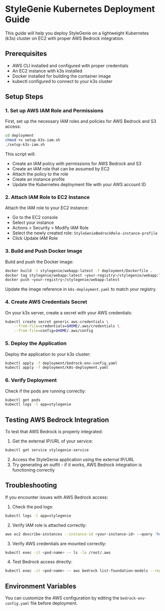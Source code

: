 # StyleGenie Kubernetes Deployment Guide

This guide will help you deploy StyleGenie on a lightweight Kubernetes (k3s) cluster on EC2 with proper AWS Bedrock integration.

## Prerequisites

- AWS CLI installed and configured with proper credentials
- An EC2 instance with k3s installed
- Docker installed for building the container image
- kubectl configured to connect to your k3s cluster

## Setup Steps

### 1. Set up AWS IAM Role and Permissions

First, set up the necessary IAM roles and policies for AWS Bedrock and S3 access:

```bash
cd deployment
chmod +x setup-k3s-iam.sh
./setup-k3s-iam.sh
```

This script will:
- Create an IAM policy with permissions for AWS Bedrock and S3
- Create an IAM role that can be assumed by EC2
- Attach the policy to the role
- Create an instance profile
- Update the Kubernetes deployment file with your AWS account ID

### 2. Attach IAM Role to EC2 Instance

Attach the IAM role to your EC2 instance:
- Go to the EC2 console
- Select your instance
- Actions > Security > Modify IAM Role
- Select the newly created role: `StyleGenieBedrockRole-instance-profile`
- Click Update IAM Role

### 3. Build and Push Docker Image

Build and push the Docker image:

```bash
docker build -t stylegenie/webapp:latest -f deployment/Dockerfile .
docker tag stylegenie/webapp:latest <your-registry>/stylegenie/webapp:latest
docker push <your-registry>/stylegenie/webapp:latest
```

Update the image reference in `k8s-deployment.yaml` to match your registry.

### 4. Create AWS Credentials Secret

On your k3s server, create a secret with your AWS credentials:

```bash
kubectl create secret generic aws-credentials \
    --from-file=credentials=$HOME/.aws/credentials \
    --from-file=config=$HOME/.aws/config
```

### 5. Deploy the Application

Deploy the application to your k3s cluster:

```bash
kubectl apply -f deployment/bedrock-env-config.yaml
kubectl apply -f deployment/k8s-deployment.yaml
```

### 6. Verify Deployment

Check if the pods are running correctly:

```bash
kubectl get pods
kubectl logs -l app=stylegenie
```

## Testing AWS Bedrock Integration

To test that AWS Bedrock is properly integrated:

1. Get the external IP/URL of your service:
```bash
kubectl get service stylegenie-service
```

2. Access the StyleGenie application using the external IP/URL
3. Try generating an outfit - if it works, AWS Bedrock integration is functioning correctly

## Troubleshooting

If you encounter issues with AWS Bedrock access:

1. Check the pod logs:
```bash
kubectl logs -l app=stylegenie
```

2. Verify IAM role is attached correctly:
```bash
aws ec2 describe-instances --instance-id <your-instance-id> --query 'Reservations[0].Instances[0].IamInstanceProfile'
```

3. Verify AWS credentials are mounted correctly:
```bash
kubectl exec -it <pod-name> -- ls -la /root/.aws
```

4. Test Bedrock access directly:
```bash
kubectl exec -it <pod-name> -- aws bedrock list-foundation-models --region us-east-1
```

## Environment Variables

You can customize the AWS configuration by editing the `bedrock-env-config.yaml` file before deployment. 